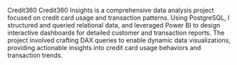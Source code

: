 Credit360
Credit360 Insights is a comprehensive data analysis project focused on credit card usage and transaction patterns. Using PostgreSQL, I structured and queried relational data, and leveraged Power BI to design interactive dashboards for detailed customer and transaction reports. The project involved crafting DAX queries to enable dynamic data visualizations, providing actionable insights into credit card usage behaviors and transaction trends.

